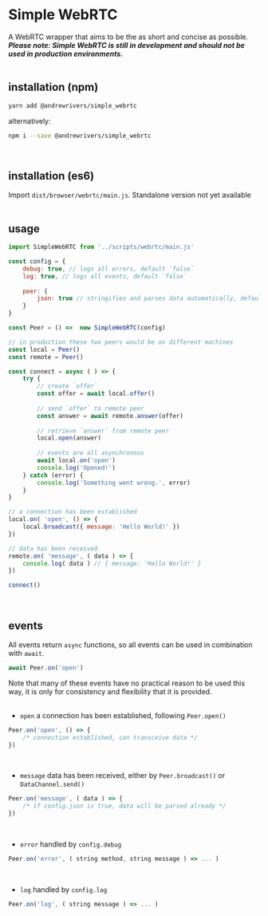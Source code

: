 # Simple WebRTC
A WebRTC wrapper that aims to be the as short and concise as possible.<br>
***Please note: Simple WebRTC is still in development and should not be used in production environments.***
<br><br>


## installation (npm)

```bash
yarn add @andrewrivers/simple_webrtc
```

alternatively:

```bash
npm i --save @andrewrivers/simple_webrtc
```
<br>


## installation (es6)
Import `dist/browser/webrtc/main.js`. Standalone version not yet available<br>
<br>


## usage
```js
import SimpleWebRTC from '../scripts/webrtc/main.js'

const config = {
    debug: true, // logs all errors, default `false`
    log: true, // logs all events, default `false`
    
    peer: {
        json: true // stringifies and parses data automatically, default `true`
    }
}

const Peer = () =>  new SimpleWebRTC(config)

// in production these two peers would be on different machines
const local = Peer()
const remote = Peer()

const connect = async ( ) => {
	try {
        // create `offer`
		const offer = await local.offer()
        
		// send `offer` to remote peer
		const answer = await remote.answer(offer)
	
		// retrieve `answer` from remote peer
		local.open(answer)
	
		// events are all asynchronous
		await local.on('open')
		console.log('Opened!')
	} catch (error) {
		console.log('Something went wrong.', error)
	}
}

// a connection has been established
local.on( 'open', () => {
	local.broadcast({ message: 'Hello World!' })
})

// data has been received
remote.on( 'message', ( data ) => {
	console.log( data ) // { message: 'Hello World!' }
})

connect()
```
<br>


## events

All events return `async` functions, so all events can be used in combination with `await`. 
```js
await Peer.on('open')
```
Note that many of these events have no practical reason to be used this way, it is only for consistency and flexibility that it is provided.<br>
<br>


* `open`  a connection has been established, following `Peer.open()`
```ts
Peer.on('open', () => {
    /* connection established, can transceive data */
})
```
<br>


* `message` data has been received, either by `Peer.broadcast()` or `DataChannel.send()`
```ts
Peer.on('message', ( data ) => {
    /* if config.json is true, data will be parsed already */
})
```
<br>


* `error` handled by `config.debug`
```ts
Peer.on('error', ( string method, string message ) => ... )
```
<br>


* `log` handled by `config.log`
```ts
Peer.on('log', ( string message ) => ... )
```
<br>


<br><br>


